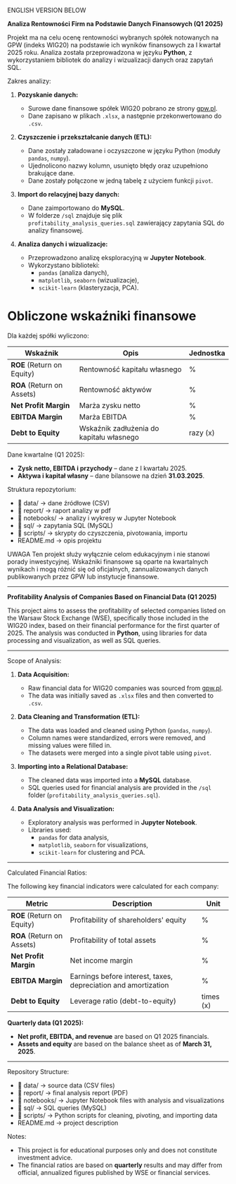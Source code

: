 ENGLISH VERSION BELOW

**Analiza Rentowności Firm na Podstawie Danych Finansowych (Q1 2025)**

Projekt ma na celu ocenę rentowności wybranych spółek notowanych na GPW (indeks WIG20) na podstawie ich wyników finansowych za I kwartał 2025 roku. Analiza została przeprowadzona w języku **Python**, z wykorzystaniem bibliotek do analizy i wizualizacji danych oraz zapytań SQL.

Zakres analizy:

1. **Pozyskanie danych:**
   - Surowe dane finansowe spółek WIG20 pobrano ze strony [gpw.pl](https://www.gpw.pl).
   - Dane zapisano w plikach `.xlsx`, a następnie przekonwertowano do `.csv`.

2. **Czyszczenie i przekształcanie danych (ETL):**
   - Dane zostały załadowane i oczyszczone w języku Python (moduły `pandas`, `numpy`).
   - Ujednolicono nazwy kolumn, usunięto błędy oraz uzupełniono brakujące dane.
   - Dane zostały połączone w jedną tabelę z użyciem funkcji `pivot`.
     
3. **Import do relacyjnej bazy danych:**
   - Dane zaimportowano do **MySQL**.
   - W folderze `/sql` znajduje się plik `profitability_analysis_queries.sql` zawierający zapytania SQL do analizy finansowej.

4. **Analiza danych i wizualizacje:**
   - Przeprowadzono analizę eksploracyjną w **Jupyter Notebook**.
   - Wykorzystano biblioteki:
     - `pandas` (analiza danych),
     - `matplotlib`, `seaborn` (wizualizacje),
     - `scikit-learn` (klasteryzacja, PCA).
   
# Obliczone wskaźniki finansowe

Dla każdej spółki wyliczono:

| Wskaźnik                    | Opis                                           | Jednostka    |
|-----------------------------|------------------------------------------------|--------------|
| **ROE** (Return on Equity) | Rentowność kapitału własnego                   | %             |
| **ROA** (Return on Assets) | Rentowność aktywów                             | %             |
| **Net Profit Margin**      | Marża zysku netto                              | %             |
| **EBITDA Margin**          | Marża EBITDA                                   | %             |
| **Debt to Equity**         | Wskaźnik zadłużenia do kapitału własnego       |razy (x)       |

 Dane kwartalne (Q1 2025):  
- **Zysk netto, EBITDA i przychody** – dane z I kwartału 2025.  
- **Aktywa i kapitał własny** – dane bilansowe na dzień **31.03.2025**. 

Struktura repozytorium:
- 📁 data/ -> dane źródłowe (CSV)
- 📁 report/ -> raport analizy w pdf
- 📁 notebooks/ -> analizy i wykresy w Jupyter Notebook
- 📁 sql/ -> zapytania SQL (MySQL)
- 📁 scripts/ -> skrypty do czyszczenia, pivotowania, importu
- README.md -> opis projektu

UWAGA
Ten projekt służy wyłącznie celom edukacyjnym i nie stanowi porady inwestycyjnej.
Wskaźniki finansowe są oparte na kwartalnych wynikach i mogą różnić się od oficjalnych, zannualizowanych danych publikowanych przez GPW lub instytucje finansowe.

---------------------------------------------------

**Profitability Analysis of Companies Based on Financial Data (Q1 2025)**

This project aims to assess the profitability of selected companies listed on the Warsaw Stock Exchange (WSE), specifically those included in the WIG20 index, based on their financial performance for the first quarter of 2025. The analysis was conducted in **Python**, using libraries for data processing and visualization, as well as SQL queries.

---

Scope of Analysis:

1. **Data Acquisition:**
   - Raw financial data for WIG20 companies was sourced from [gpw.pl](https://www.gpw.pl).
   - The data was initially saved as `.xlsx` files and then converted to `.csv`.

2. **Data Cleaning and Transformation (ETL):**
   - The data was loaded and cleaned using Python (`pandas`, `numpy`).
   - Column names were standardized, errors were removed, and missing values were filled in.
   - The datasets were merged into a single pivot table using `pivot`.

3. **Importing into a Relational Database:**
   - The cleaned data was imported into a **MySQL** database.
   - SQL queries used for financial analysis are provided in the `/sql` folder (`profitability_analysis_queries.sql`).

4. **Data Analysis and Visualization:**
   - Exploratory analysis was performed in **Jupyter Notebook**.
   - Libraries used:
     - `pandas` for data analysis,
     - `matplotlib`, `seaborn` for visualizations,
     - `scikit-learn` for clustering and PCA.

---

Calculated Financial Ratios:

The following key financial indicators were calculated for each company:

| Metric                      | Description                                      | Unit       |
|----------------------------|--------------------------------------------------|------------|
| **ROE** (Return on Equity) | Profitability of shareholders' equity            | %          |
| **ROA** (Return on Assets) | Profitability of total assets                    | %          |
| **Net Profit Margin**      | Net income margin                                | %          |
| **EBITDA Margin**          | Earnings before interest, taxes, depreciation and amortization | % |
| **Debt to Equity**         | Leverage ratio (debt-to-equity)                 | times (x)  |

 **Quarterly data (Q1 2025):**  
- **Net profit, EBITDA, and revenue** are based on Q1 2025 financials.  
- **Assets and equity** are based on the balance sheet as of **March 31, 2025**.

---

Repository Structure:

- 📁 data/ → source data (CSV files)
- 📁 report/ → final analysis report (PDF)
- 📁 notebooks/ → Jupyter Notebook files with analysis and visualizations
- 📁 sql/ → SQL queries (MySQL)
- 📁 scripts/ → Python scripts for cleaning, pivoting, and importing data
- README.md → project description

Notes:

- This project is for educational purposes only and does not constitute investment advice.
- The financial ratios are based on **quarterly** results and may differ from official, annualized figures published by WSE or financial services.

